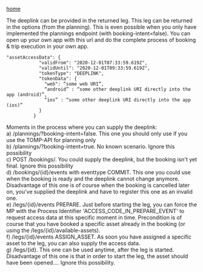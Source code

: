 [home](https://github.com/TOMP-WG/TOMP-API/wiki)  

The deeplink can be provided in the returned leg. This leg can be returned in the options (from the planning). This is even possible when you only have implemented the plannings endpoint (with booking-intent=false). You can open up your own app with this url and do the complete process of booking & trip execution in your own app.

```
"assetAccessData": {
            "validFrom": "2020-12-01T07:33:59.619Z",
            "validUntil": "2020-12-01T09:33:59.619Z",
            "tokenType": "DEEPLINK",
            "tokenData": {
              "web": “some web URI”,
              “android” : “some other deeplink URI directly into the app (android)”,
              “ios” : “some other deeplink URI directly into the app (ios)”
            }
          }
```

Moments in the process where you can supply the deeplink:  
a) /plannings/?booking-intent=false. This one you should only use if you use the TOMP-API for planning only   
b) /plannings/?booking-intent=true. No known scenario. Ignore this possibility  
c) POST /bookings/. You could supply the deeplink, but the booking isn't yet final. Ignore this possibility  
d) ​/bookings​/{id}​/events with eventtype COMMIT. This one you could use when the booking is ready and the deeplink cannot change anymore. Disadvantage of this one is of course when the booking is cancelled later on, you've supplied the deeplink and have to register this one as an invalid one.  
e) /legs/{id}/events PREPARE. Just before starting the leg, you can force the MP with the Process Identifier 'ACCESS_CODE_IN_PREPARE_EVENT' to request access data at this specific moment in time. Precondition is of course that you have booked a specific asset already in the booking (or using the /legs/{id}/available-assets).   
f) /legs/{id}/events ASSIGN_ASSET. As soon you have assigned a specific asset to the leg, you can also supply the access data.  
g) ​/legs​/{id}. This one can be used anytime, after the leg is started. Disadvantage of this one is that in order to start the leg, the asset should have been opened.... Ignore this possibility.  